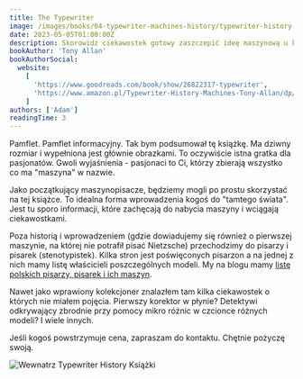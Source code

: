 ```yaml
---
title: The Typewriter
image: /images/books/04-typewriter-machines-history/typewriter-history-machines-writes--04.jpg
date: 2023-05-05T01:00:00Z
description: Skorowidz ciekawostek gotowy zaszczepić ideę maszynową u każdego.
bookAuthor: 'Tony Allan'
bookAuthorSocial:
  website:
    [
      'https://www.goodreads.com/book/show/26822317-typewriter',
      'https://www.amazon.pl/Typewriter-History-Machines-Tony-Allan/dp/1627950346',
    ]
authors: ['Adam']
readingTime: 3
---
```



Pamflet. Pamflet informacyjny. Tak bym podsumował tę książkę. Ma dziwny rozmiar i wypełniona jest głównie obrazkami. To oczywiście istna gratka dla pasjonatów. Gwoli wyjaśnienia - pasjonaci to Ci, którzy zbierają wszystko co ma "maszyna" w nazwie.

Jako początkujący maszynopisacze, będziemy mogli po prostu skorzystać na tej książce. To idealna forma wprowadzenia kogoś do "tamtego świata". Jest tu sporo informacji, które zachęcają do nabycia maszyny i wciągają ciekawostkami.

Poza historią i wprowadzeniem (gdzie dowiadujemy się również o pierwszej maszynie, na której nie potrafił pisać Nietzsche) przechodzimy do pisarzy i pisarek (stenotypistek). Kilka stron jest poświęconych pisarzon a na jednej z nich mamy listę właścicieli poszczególnych modeli. My na blogu mamy [listę polskich pisarzy, pisarek i ich maszyn](https://www.maszynopisanie.pl/2022-10-02-polscy-pisarze-pisarki-i-ich-maszyny-do-pisania).

Nawet jako wprawiony kolekcjoner znalazłem tam kilka ciekawostek o których nie miałem pojęcia. Pierwszy korektor w płynie? Detektywi odkrywający zbrodnie przy pomocy mikro różnic w czcionce różnych modeli? I wiele innych.

Jeśli kogoś powstrzymuje cena, zapraszam do kontaktu. Chętnie pożyczę swoją.


![Wewnatrz Typewriter History Książki](/images/books/04-typewriter-machines-history/typewriter-history-machines-writes--05.jpg)